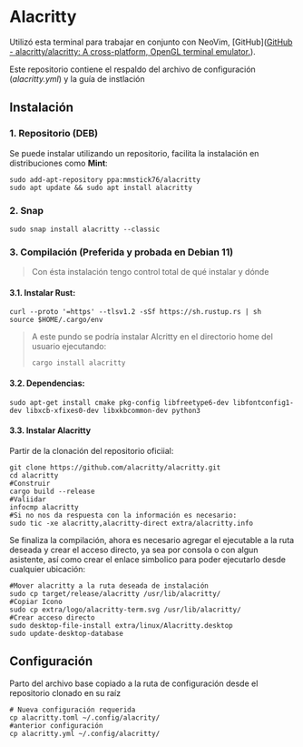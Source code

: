# Alacritty

Utilizó esta terminal para trabajar en conjunto con NeoVim, [GitHub]([GitHub - alacritty/alacritty: A cross-platform, OpenGL terminal emulator.](https://github.com/alacritty/alacritty)).

Este repositorio contiene el respaldo del archivo de configuración (*alacritty.yml*) y la guía de instlación

## Instalación

### 1. Repositorio (DEB)

Se puede instalar utilizando un repositorio, facilita la instalación en distribuciones como **Mint**:

```shell
sudo add-apt-repository ppa:mmstick76/alacritty
sudo apt update && sudo apt install alacritty
```

### 2. Snap

```shell
sudo snap install alacritty --classic
```

### 3. Compilación (Preferida y probada en Debian 11)

> Con ésta instalación tengo control total de qué instalar y dónde

#### 3.1. Instalar Rust:

```shell
curl --proto '=https' --tlsv1.2 -sSf https://sh.rustup.rs | sh
source $HOME/.cargo/env
```

> A este pundo se podría instalar Alcritty en el directorio home del usuario ejecutando:
> 
> ```shell
> cargo install alacritty
> ```

#### 3.2. Dependencias:

```shell
sudo apt-get install cmake pkg-config libfreetype6-dev libfontconfig1-dev libxcb-xfixes0-dev libxkbcommon-dev python3
```

#### 3.3. Instalar Alacritty

Partir de la clonación del repositorio oficiial:

```shell
git clone https://github.com/alacritty/alacritty.git
cd alacritty
#Construir
cargo build --release
#Valiidar
infocmp alacritty
#Si no nos da respuesta con la información es necesario:
sudo tic -xe alacritty,alacritty-direct extra/alacritty.info
```

Se finaliza la compilación, ahora es necesario agregar el ejecutable a la ruta deseada y crear el acceso directo, ya sea por consola o con algun asistente, así como crear el enlace simbolico para poder ejecutarlo desde cualquier ubicación:

```shell
#Mover alacritty a la ruta deseada de instalación
sudo cp target/release/alacritty /usr/lib/alacritty/
#Copiar Icono
sudo cp extra/logo/alacritty-term.svg /usr/lib/alacritty/
#Crear acceso directo
sudo desktop-file-install extra/linux/Alacritty.desktop
sudo update-desktop-database
```

## Configuración

Parto del archivo base copiado a la ruta de configuración desde el repositorio clonado en su raíz

```shell
# Nueva configuración requerida
cp alacritty.toml ~/.config/alacrity/
#anterior configuración
cp alacritty.yml ~/.config/alacritty/
```
